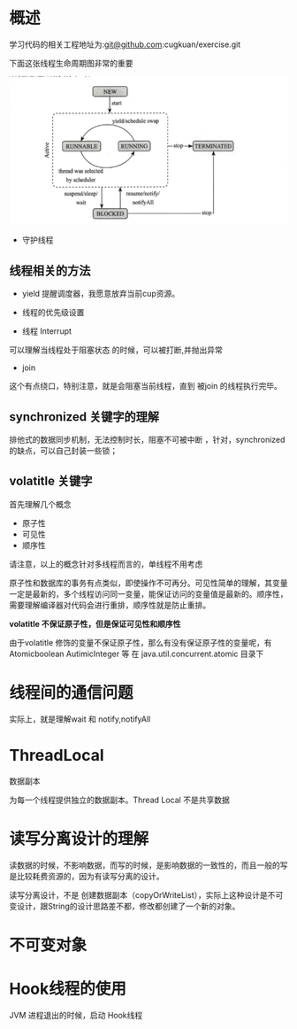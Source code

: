 
# 概述

学习代码的相关工程地址为:git@github.com:cugkuan/exercise.git


下面这张线程生命周期图非常的重要

![image](./img/thread-1.png)

- 守护线程

## 线程相关的方法

 - yield 
  提醒调度器，我愿意放弃当前cup资源。

  - 线程的优先级设置

- 线程 Interrupt 

可以理解当线程处于阻塞状态 的时候，可以被打断,并抛出异常

- join 

这个有点绕口，特别注意，就是会阻塞当前线程，直到 被join 的线程执行完毕。




## synchronized 关键字的理解

排他式的数据同步机制，无法控制时长，阻塞不可被中断 ，针对，synchronized 的缺点，可以自己封装一些锁；



##  volatitle 关键字

首先理解几个概念

- 原子性
- 可见性
- 顺序性


请注意，以上的概念针对多线程而言的，单线程不用考虑

原子性和数据库的事务有点类似，即使操作不可再分。可见性简单的理解，其变量一定是最新的，多个线程访问同一变量，能保证访问的变量值是最新的。顺序性，需要理解编译器对代码会进行重排，顺序性就是防止重排。


**volatitle 不保证原子性，但是保证可见性和顺序性**


由于volatitle 修饰的变量不保证原子性，那么有没有保证原子性的变量呢，有 Atomicboolean AutimicInteger 等 在 java.util.concurrent.atomic 目录下


# 线程间的通信问题

实际上，就是理解wait 和 notify,notifyAll


# ThreadLocal

数据副本

为每一个线程提供独立的数据副本。Thread Local 不是共享数据

# 读写分离设计的理解
 

读数据的时候，不影响数据，而写的时候，是影响数据的一致性的，而且一般的写是比较耗费资源的，因为有读写分离的设计。

读写分离设计，不是 创建数据副本（copyOrWriteList），实际上这种设计是不可变设计，跟String的设计思路差不都，修改都创建了一个新的对象。

# 不可变对象

# Hook线程的使用

JVM 进程退出的时候，启动 Hook线程










